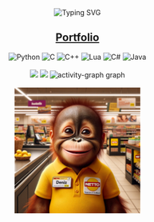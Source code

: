 <div align="center">
     <img src="https://readme-typing-svg.demolab.com?font=Georgia&size=20&duration=1750&pause=100&multiline=true&width=500&height=80&lines=Deniz+Isikli;Technical+University+of+Denmark;Bachelor+of+Engineering+in+Software+Technology;" alt="Typing SVG"/>
     <h2><a href="https://denizisikli.netlify.app">Portfolio</a></h2>
</div>

<div align="center">  
    <img src="https://img.shields.io/badge/python-3670A0?style=for-the-badge&logo=python&logoColor=ffdd54" alt="Python">
    <img src="https://img.shields.io/badge/c-%2300599C.svg?style=for-the-badge&logo=c&logoColor=white" alt="C">
    <img src="https://img.shields.io/badge/c++-%2300599C.svg?style=for-the-badge&logo=c%2B%2B&logoColor=white" alt="C++">
    <img src="https://img.shields.io/badge/lua-%232C2D72.svg?style=for-the-badge&logo=lua&logoColor=white" alt="Lua">
    <img src="https://img.shields.io/badge/c%23-%23239120.svg?style=for-the-badge&logo=csharp&logoColor=white" alt="C#">
    <img src="https://img.shields.io/badge/java-%23ED8B00.svg?style=for-the-badge&logo=openjdk&logoColor=white" alt="Java"><br/><br/>
    <img width="45%" height="auto" src="https://github-readme-streak-stats.herokuapp.com/?user=DenizIsikli&theme=gruvbox&hide_border=false">
    <img width="32.4%" height="auto" src="https://github-readme-stats.vercel.app/api/top-langs/?username=DenizIsikli&theme=gruvbox&hide_border=false&include_all_commits=true&count_private=true&layout=compact">
     <img src="https://github-readme-activity-graph.vercel.app/graph?username=DenizIsikli&radius=16&theme=gruvbox&area=true&order=5" height="276" alt="activity-graph graph"/><br><br>
    <img src="EmployeeOfTheMonth.png" width="50%" height="auto">
</div>
